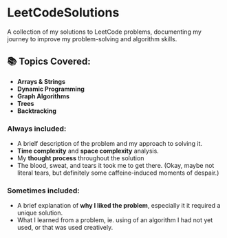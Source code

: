 # LeetCodeSolutions
A collection of my solutions to LeetCode problems, documenting my journey to improve my problem-solving and algorithm skills. 

## 📚 Topics Covered:
- **Arrays & Strings**
- **Dynamic Programming**
- **Graph Algorithms**
- **Trees**
- **Backtracking**
  
### Always included: 
- A brielf description of the problem and my approach to solving it.
- **Time complexity** and **space complexity** analysis.
- My **thought process** throughout the solution
- The blood, sweat, and tears it took me to get there. (Okay, maybe not literal tears, but definitely some caffeine-induced moments of despair.)

### Sometimes included:
- A brief explanation of **why I liked the problem**, especially it it required a unique solution.
- What I learned from a problem, ie. using of an algorithm I had not yet used, or that was used creatively.
  



